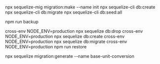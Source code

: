 npx sequelize-mig migration:make --name init
npx sequelize-cli db:create
npx sequelize-cli db:migrate
npx sequelize-cli db:seed:all

npm run backup

cross-env NODE_ENV=production npx sequelize db:drop
cross-env NODE_ENV=production npx sequelize db:create
cross-env NODE_ENV=production npx sequelize db:migrate
cross-env NODE_ENV=production npm run restore

npx sequelize migration:generate --name base-unit-conversion
